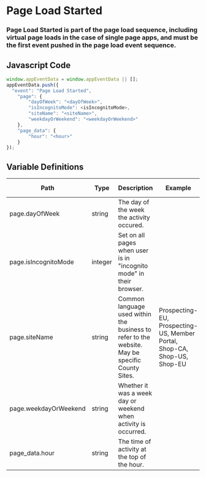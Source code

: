 # Page Load Started

### Page Load Started is part of the page load sequence, including virtual page loads in the case of single page apps, and must be the first event pushed in the page load event sequence.

## Javascript Code
```js
window.appEventData = window.appEventData || [];
appEventData.push({
  "event": "Page Load Started",
    "page": {
        "dayOfWeek": "<dayOfWeek>",
        "isIncognitoMode": <isIncognitoMode>,
        "siteName": "<siteName>",
        "weekdayOrWeekend": "<weekdayOrWeekend>"
    },
    "page_data": {
        "hour": "<hour>"
    }
});
```

## Variable Definitions

|Path|Type|Description|Example|Pattern|Min Length|Max Length|Minimum|Maximum|Multiple Of|
| --- | --- | --- | --- | --- | --- | --- | --- | --- | --- |
|page.dayOfWeek|string|The day of the week the activity occured.||||||||
|page.isIncognitoMode|integer|Set on all pages when user is in "incognito mode" in their browser.||||||||
|page.siteName|string|Common language used within the business to refer to the website. May be specific County Sites.|Prospecting-EU, Prospecting-US, Member Portal, Shop-CA, Shop-US, Shop-EU|||||||
|page.weekdayOrWeekend|string|Whether it was a week day or weekend when activity is occurred.||||||||
|page_data.hour|string|The time of activity at the top of the hour.||||||||




